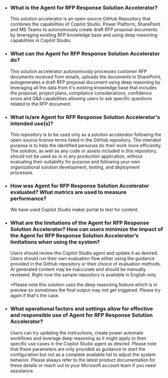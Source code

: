 * ### What is the Agent for RFP Response Solution Accelerator?

  This solution accelerator is an open-source GitHub Repository that combines the capabilities of Copilot Studio, Power Platform, SharePoint and MS Teams to autonomously create draft RFP proposal documents by leveraging existing RFP knowledge base and using deep reasoning capabilities in Copilot Studio.
* ### What can the Agent for RFP Response Solution Accelerator do?

  This solution accelerator autonomously processes customer RFP documents received from emails, uploads the documents in SharePoint, autogenerates a draft RFP proposal document using deep reasoning by leveraging all the data from it's existing knowledge base that includes the proposal, project plans, compliance considerations, confidence score and Q&A capabilities allowing users to ask specific questions related to the RFP document.
* ### What is/are Agent for RFP Response Solution Accelerator's intended use(s)?

  This repository is to be used only as a solution accelerator following the open-source license terms listed in the GitHub repository. The intended purpose is to help the identified personas do their work more efficiently. The solution, as well as any code or assets included in this repository, should not be used as-is in any production application, without evaluating their suitability for purpose and following your own organizational solution development, testing, and deployment processes.
* ### How was Agent for RFP Response Solution Accelerator evaluated? What metrics are used to measure performance?

  We have used Copilot Studio maker portal to test for content.
* ### What are the limitations of the Agent for RFP Response Solution Accelerator? How can users minimize the impact of the Agent for RFP Response Solution Accelerator’s limitations when using the system?

  Users should review the Copilot Studio agent and update it as desired. Users should run their own evaluation flow either using the guidance provided in the GitHub repository or their choice of evaluation methods. AI generated content may be inaccurate and should be manually reviewed. Right now the sample repository is available in English only.

  *Please note this solution uses the deep reasoning feature which is in preview so sometimes the final output may not get triggered. Please try again if that's the case.
* ### What operational factors and settings allow for effective and responsible use of Agent for RFP Response Solution Accelerator?

  Users can try updating the instructions, create power automate workflows and leverage deep reasoning as it might apply to their specific use cases in the Copilot Studio agent as desired. Please note that these parameters are only provided as guidance to start the configuration but not as a complete available list to adjust the system behavior. Please always refer to the latest product documentation for these details or reach out to your Microsoft account team if you need assistance.
